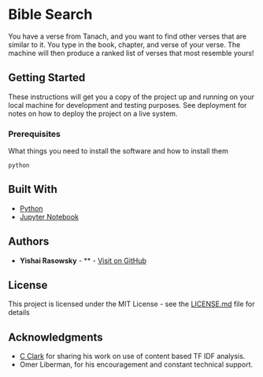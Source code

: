 # Bible Search

You have a verse from Tanach, and you want to find other verses that are similar to it. You type in the book, chapter, and verse of your verse. The machine will then produce a ranked list of verses that most resemble yours!

## Getting Started

These instructions will get you a copy of the project up and running on your local machine for development and testing purposes. See deployment for notes on how to deploy the project on a live system.

### Prerequisites

What things you need to install the software and how to install them

```
python
```

## Built With

* [Python](https://www.python.org/)
* [Jupyter Notebook](https://jupyter.org/)

## Authors

* **Yishai Rasowsky** - ** - [Visit on GitHub](https://github.com/yishairasowsky)

## License

This project is licensed under the MIT License - see the [LICENSE.md](LICENSE.md) file for details

## Acknowledgments

* [C Clark](https://www.kaggle.com/cclark/simple-content-based-recommendation-engine) for sharing his work on use of content based TF IDF analysis.
* Omer Liberman, for his encouragement and constant technical support. 
